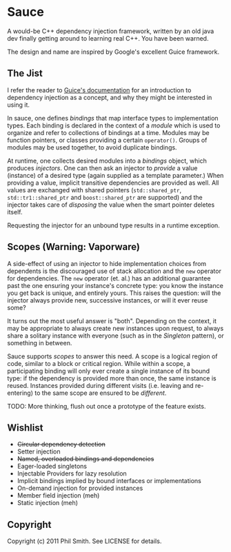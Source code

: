 # Sauce #

A would-be C++ dependency injection framework, written by an old java dev finally getting around to learning real C++.  You have been warned.

The design and name are inspired by Google's excellent Guice framework.

## The Jist ##

I refer the reader to [Guice's documentation](http://code.google.com/docreader/#p=google-guice&s=google-guice&t=Motivation) for an introduction to dependency injection as a concept, and why they might be interested in using it.

In sauce, one defines _bindings_ that map interface types to implementation types.  Each binding is declared in the context of a _module_ which is used to organize and refer to collections of bindings at a time.  Modules may be function pointers, or classes providing a certain `operator()`.  Groups of modules may be used together, to avoid duplicate bindings.

At runtime, one collects desired modules into a _bindings_ object, which produces _injectors_.  One can then ask an injector to _provide_ a value (instance) of a desired type (again supplied as a template parameter.)  When providing a value, implicit transitive dependencies are provided as well.  All values are exchanged with shared pointers (`std::shared_ptr`, `std::tr1::shared_ptr` and `boost::shared_ptr` are supported) and the injector takes care of _disposing_ the value when the smart pointer deletes itself.

Requesting the injector for an unbound type results in a runtime exception.

## Scopes (Warning: Vaporware) ##

A side-effect of using an injector to hide implementation choices from dependents is the discouraged use of stack allocation and the `new` operator for dependencies.  The `new` operator (et. al.) has an additional guarantee past the one ensuring your instance's concrete type: you know the instance you get back is unique, and entirely yours.  This raises the question: will the injector always provide new, successive instances, or will it ever reuse some?

It turns out the most useful answer is "both".  Depending on the context, it may be appropriate to always create new instances upon request, to always share a solitary instance with everyone (such as in the _Singleton_ pattern), or something in between.

Sauce supports _scopes_ to answer this need.  A scope is a logical region of code, similar to a block or critical region.  While within a scope, a participating binding will only ever create a single instance of its bound type: if the dependency is provided more than once, the same instance is reused.  Instances provided during different visits (i.e. leaving and re-entering) to the same scope are ensured to be _different_.

TODO: More thinking, flush out once a prototype of the feature exists.

## Wishlist ##

* ~~Circular dependency detection~~
* Setter injection
* ~~Named, overloaded bindings and dependencies~~
* Eager-loaded singletons
* Injectable Providers for lazy resolution
* Implicit bindings implied by bound interfaces or implementations
* On-demand injection for provided instances
* Member field injection (meh)
* Static injection (meh)

## Copyright ##

Copyright (c) 2011 Phil Smith. See LICENSE for details.
